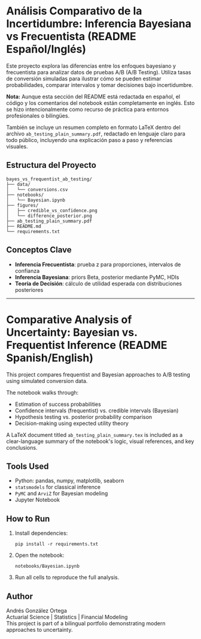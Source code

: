 # Análisis Comparativo de la Incertidumbre: Inferencia Bayesiana vs Frecuentista (README Español/Inglés)

Este proyecto explora las diferencias entre los enfoques bayesiano y frecuentista para analizar datos de pruebas A/B (A/B Testing). Utiliza tasas de conversión simuladas para ilustrar cómo se pueden estimar probabilidades, comparar intervalos y tomar decisiones bajo incertidumbre.

**Nota:** Aunque esta sección del README está redactada en español, el código y los comentarios del notebook están completamente en inglés. Esto se hizo intencionalmente como recurso de práctica para entornos profesionales o bilingües.

También se incluye un resumen completo en formato LaTeX dentro del archivo `ab_testing_plain_summary.pdf`, redactado en lenguaje claro para todo público, incluyendo una explicación paso a paso y referencias visuales.

## Estructura del Proyecto

```
bayes_vs_frequentist_ab_testing/
├── data/
│   └── conversions.csv
├── notebooks/
│   └── Bayesian.ipynb
├── figures/
│   ├── credible_vs_confidence.png
│   └── difference_posterior.png
├── ab_testing_plain_summary.pdf
├── README.md
└── requirements.txt
```

## Conceptos Clave

- **Inferencia Frecuentista**: prueba z para proporciones, intervalos de confianza
- **Inferencia Bayesiana**: priors Beta, posterior mediante PyMC, HDIs
- **Teoría de Decisión**: cálculo de utilidad esperada con distribuciones posteriores

---

# Comparative Analysis of Uncertainty: Bayesian vs. Frequentist Inference (README Spanish/English)

This project compares frequentist and Bayesian approaches to A/B testing using simulated conversion data.

The notebook walks through:

- Estimation of success probabilities
- Confidence intervals (frequentist) vs. credible intervals (Bayesian)
- Hypothesis testing vs. posterior probability comparison
- Decision-making using expected utility theory

A LaTeX document titled `ab_testing_plain_summary.tex` is included as a clear-language summary of the notebook's logic, visual references, and key conclusions.

## Tools Used

- Python: pandas, numpy, matplotlib, seaborn
- `statsmodels` for classical inference
- `PyMC` and `ArviZ` for Bayesian modeling
- Jupyter Notebook

## How to Run

1. Install dependencies:
    ```
    pip install -r requirements.txt
    ```

2. Open the notebook:
    ```
    notebooks/Bayesian.ipynb
    ```

3. Run all cells to reproduce the full analysis.

## Author

Andrés González Ortega  
Actuarial Science | Statistics | Financial Modeling  
This project is part of a bilingual portfolio demonstrating modern approaches to uncertainty.
